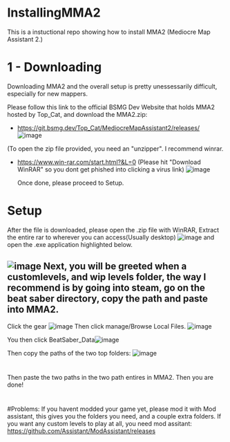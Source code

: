 # InstallingMMA2
This is a instuctional repo showing how to install MMA2 (Mediocre Map Assistant 2.)
# 1 - Downloading
Downloading MMA2 and the overall setup is pretty unessessarily difficult, especially for new mappers. 

Please follow this link to the official BSMG Dev Website that holds MMA2 hosted by Top_Cat, and download the MMA2.zip:
 * https://git.bsmg.dev/Top_Cat/MediocreMapAssistant2/releases/
 ![image](https://user-images.githubusercontent.com/38820051/153108460-8d7d44b9-7659-4d82-b91b-a7e724019485.png)



(To open the zip file provided, you need an "unzipper". I recommend winrar.

 * https://www.win-rar.com/start.html?&L=0 (Please hit "Download WinRAR" so you dont get phished into clicking a virus link)
       ![image](https://user-images.githubusercontent.com/38820051/153108414-211084c7-ab55-49bd-928e-65b5aafbfd48.png)
       
      
      Once done, please proceed to Setup.


# Setup
After the file is downloaded, please open the .zip file with WinRAR, Extract the entire rar to wherever you can access(Usually desktop) ![image](https://user-images.githubusercontent.com/38820051/153108874-a784fccf-f42a-4af2-b386-c2c311050541.png) and open the .exe application highlighted below.

![image](https://user-images.githubusercontent.com/38820051/153108745-30b0bcc4-358e-496b-b666-281e2775215f.png)
Next, you will be greeted when a customlevels, and wip levels folder, the way I recommend is by going into steam, go on the beat saber directory, copy the path and paste into MMA2.
---
Click the gear
![image](https://user-images.githubusercontent.com/38820051/153109730-cef74965-2096-435d-9cbd-36e1d100562d.png)
Then click manage/Browse Local Files.
![image](https://user-images.githubusercontent.com/38820051/153109791-7de69607-363e-4ade-b8db-8e72fb33078c.png)

You then click BeatSaber_Data![image](https://user-images.githubusercontent.com/38820051/153298665-180f12fe-e468-4e2c-a2b8-39a2e4743e4a.png)

Then copy the paths of the two top folders:
![image](https://user-images.githubusercontent.com/38820051/153298734-6c274bb0-7b98-4ceb-9a58-81ac571040c6.png)

#
Then paste the two paths in the two path entires in MMA2. Then you are done!
#
#Problems:
If you havent modded your game yet, please mod it with Mod assistant, this gives you the folders you need, and a couple extra folders. If you want any custom levels to play at all, you need mod assitant: https://github.com/Assistant/ModAssistant/releases




